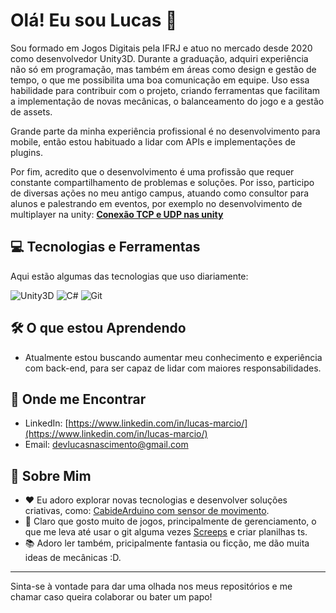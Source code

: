 # Olá! Eu sou Lucas 👋

Sou formado em Jogos Digitais pela IFRJ e atuo no mercado desde 2020 como desenvolvedor Unity3D. Durante a graduação, adquiri experiência não só em programação, mas também em áreas como design e gestão de tempo, o que me possibilita uma boa comunicação em equipe. Uso essa habilidade para contribuir com o projeto, criando ferramentas que facilitam a implementação de novas mecânicas, o balanceamento do jogo e a gestão de assets.

Grande parte da minha experiência profissional é no desenvolvimento para mobile, então estou habituado a lidar com APIs e implementações de plugins.

Por fim, acredito que o desenvolvimento é uma profissão que requer constante compartilhamento de problemas e soluções. Por isso, participo de diversas ações no meu antigo campus, atuando como consultor para alunos e palestrando em eventos, por exemplo no desenvolvimento de multiplayer na unity:
[**Conexão TCP e UDP nas unity**](https://github.com/NascimentoLucas/UnityMultiplayer)

## 💻 Tecnologias e Ferramentas

Aqui estão algumas das tecnologias que uso diariamente:

![Unity3D](https://img.shields.io/badge/Unity-100000?style=for-the-badge&logo=unity&logoColor=white)
![C#](https://img.shields.io/badge/C%23-239120?style=for-the-badge&logo=c-sharp&logoColor=white)
![Git](https://img.shields.io/badge/Git-F05032?style=for-the-badge&logo=git&logoColor=white)

## 🛠️ O que estou Aprendendo

- Atualmente estou buscando aumentar meu conhecimento e experiência com back-end, para ser capaz de lidar com maiores responsabilidades.

## 💬 Onde me Encontrar

- LinkedIn: [https://www.linkedin.com/in/lucas-marcio/](https://www.linkedin.com/in/lucas-marcio/)
- Email: [devlucasnascimento@gmail.com](devlucasnascimento@gmail.com)

## 🤖 Sobre Mim

- ♥ Eu adoro explorar novas tecnologias e desenvolver soluções criativas, como: [CabideArduino com sensor de movimento](https://github.com/NascimentoLucas/CabideArduino).
- 🍻 Claro que gosto muito de jogos, principalmente de gerenciamento, o que me leva até usar o git alguma vezes [Screeps](https://github.com/NascimentoLucas/Screeps) e criar planilhas ts.
- 📚 Adoro ler também, pricipalmente fantasia ou ficção, me dão muita ideas de mecânicas :D.

---
Sinta-se à vontade para dar uma olhada nos meus repositórios e me chamar caso queira colaborar ou bater um papo!
